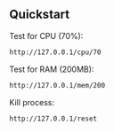 ## Quickstart

Test for CPU (70%):

```bash
http://127.0.0.1/cpu/70
```

Test for RAM (200MB):
```bash
http://127.0.0.1/mem/200
```

Kill process:
```bash
http://127.0.0.1/reset
```